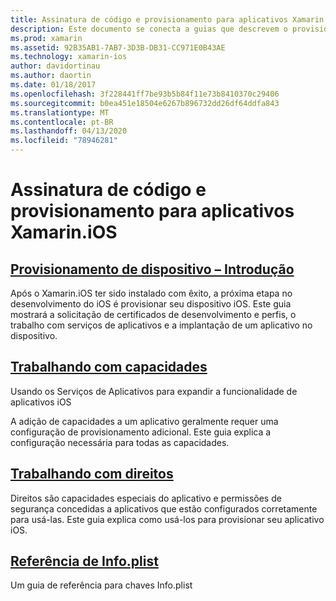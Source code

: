 ```yaml
---
title: Assinatura de código e provisionamento para aplicativos Xamarin.iOS
description: Este documento se conecta a guias que descrevem o provisionamento de dispositivos, trabalhando com recursos, trabalhando com direitos e o arquivo Info.plist.
ms.prod: xamarin
ms.assetid: 92B35AB1-7AB7-3D3B-DB31-CC971E0B43AE
ms.technology: xamarin-ios
author: davidortinau
ms.author: daortin
ms.date: 01/18/2017
ms.openlocfilehash: 3f228441ff7be93b5b84f11e73b8410370c29406
ms.sourcegitcommit: b0ea451e18504e6267b896732dd26df64ddfa843
ms.translationtype: MT
ms.contentlocale: pt-BR
ms.lasthandoff: 04/13/2020
ms.locfileid: "78946281"
---
```

# <a name="code-signing-and-provisioning-for-xamarinios-apps"></a>Assinatura de código e provisionamento para aplicativos Xamarin.iOS

## <a name="device-provisioning--introduction"></a>[Provisionamento de dispositivo – Introdução](~/ios/get-started/installation/device-provisioning/index.md)

Após o Xamarin.iOS ter sido instalado com êxito, a próxima etapa no desenvolvimento do iOS é provisionar seu dispositivo iOS. Este guia mostrará a solicitação de certificados de desenvolvimento e perfis, o trabalho com serviços de aplicativos e a implantação de um aplicativo no dispositivo.

## <a name="working-with-capabilities"></a>[Trabalhando com capacidades](capabilities/index.md)

Usando os Serviços de Aplicativos para expandir a funcionalidade de aplicativos iOS

A adição de capacidades a um aplicativo geralmente requer uma configuração de provisionamento adicional. Este guia explica a configuração necessária para todas as capacidades.

## <a name="working-with-entitlements"></a>[Trabalhando com direitos](entitlements.md)

Direitos são capacidades especiais do aplicativo e permissões de segurança concedidas a aplicativos que estão configurados corretamente para usá-las. Este guia explica como usá-los para provisionar seu aplicativo iOS.

## <a name="infoplist-reference"></a>[Referência de Info.plist](infoplist-reference.md)

Um guia de referência para chaves Info.plist
